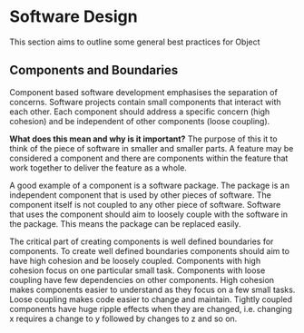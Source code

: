 # Software Design
This section aims to outline some general best practices for Object

## Components and Boundaries
Component based software development emphasises the separation of concerns. Software projects contain small components that interact with each other. Each component should address a specific concern (high cohesion) and be independent of other components (loose coupling).

**What does this mean and why is it important?**
The purpose of this it to think of the piece of software in smaller and smaller parts. A feature may be considered a component and there are components within the feature that work together to deliver the feature as a whole.

A good example of a component is a software package. The package is an independent component that is used by other pieces of software. The component itself is not coupled to any other piece of software. Software that uses the component should aim to loosely couple with the software in the package. This means the package can be replaced easily.

The critical part of creating components is well defined boundaries for components. To create well defined boundaries components should aim to have high cohesion and be loosely coupled. Components with high cohesion focus on one particular small task. Components with loose coupling have few dependencies on other components. High cohesion makes components easier to understand as they focus on a few small tasks. Loose coupling makes code easier to change and maintain. Tightly coupled components have huge ripple effects when they are changed, i.e. changing x requires a change to y followed by changes to z and so on. 


